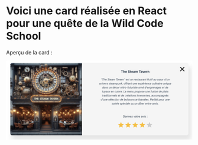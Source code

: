 # Voici une card réalisée en React pour une quête de la Wild Code School

Aperçu de la card :

![alt text](./public/card.png)

